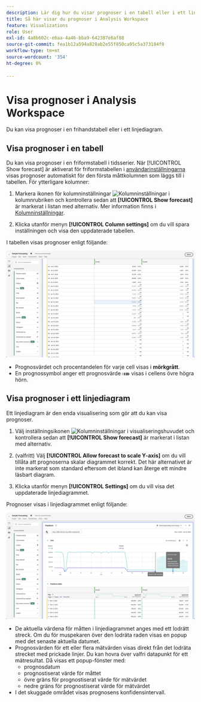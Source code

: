 ```yaml
---
description: Lär dig hur du visar prognoser i en tabell eller i ett linjediagram.
title: Så här visar du prognoser i Analysis Workspace
feature: Visualizations
role: User
exl-id: 4a8b602c-e6aa-4a46-bba9-642387e6af88
source-git-commit: fea1b12a594a820ab2e55f850ca95c5a373184f0
workflow-type: tm+mt
source-wordcount: '354'
ht-degree: 0%

---
```


# Visa prognoser i Analysis Workspace

Du kan visa prognoser i en frihandstabell eller i ett linjediagram.

## Visa prognoser i en tabell

Du kan visa prognoser i en friformstabell i tidsserier. När [!UICONTROL Show forecast] är aktiverat för friformstabellen i [användarinställningarna](../user-preferences.md) visas prognoser automatiskt för den första måttkolumnen som läggs till i tabellen. För ytterligare kolumner:

1. Markera ikonen för kolumninställningar ![Kolumninställningar](https://spectrum.adobe.com/static/icons/workflow_18/Smock_Settings_18_N.svg) i kolumnrubriken och kontrollera sedan att **[!UICONTROL Show forecast]** är markerat i listan med alternativ. Mer information finns i [Kolumninställningar](../visualizations/freeform-table/column-row-settings/column-settings.md).

1. Klicka utanför menyn **[!UICONTROL Column settings]** om du vill spara inställningen och visa den uppdaterade tabellen.

I tabellen visas prognoser enligt följande:

![Visa prognos i tabell](assets/show-forecast-table.png)

* Prognosvärdet och procentandelen för varje cell visas i **mörkgrått**.
* En prognossymbol anger ett prognosvärde <img src="./assets/forecast.svg" alt="Prognossymbol" width="20" /> visas i cellens övre högra hörn.


## Visa prognoser i ett linjediagram

Ett linjediagram är den enda visualisering som gör att du kan visa prognoser.

1. Välj inställningsikonen ![Kolumninställningar](https://spectrum.adobe.com/static/icons/workflow_18/Smock_Settings_18_N.svg) i visualiseringshuvudet och kontrollera sedan att **[!UICONTROL Show forecast]** är markerat i listan med alternativ.

1. (valfritt) Välj **[!UICONTROL Allow forecast to scale Y-axis]** om du vill tillåta att prognoserna skalar diagrammet korrekt. Det här alternativet är inte markerat som standard eftersom det ibland kan återge ett mindre läsbart diagram.

1. Klicka utanför menyn **[!UICONTROL Settings]** om du vill visa det uppdaterade linjediagrammet.

Prognoser visas i linjediagrammet enligt följande:

![Visa prognos i linjediagram](assets/show-forecast-linechart.png)

* De aktuella värdena för måtten i linjediagrammet anges med ett lodrätt streck. Om du för muspekaren över den lodräta raden visas en popup med det senaste aktuella datumet.
* Prognosvärden för ett eller flera mätvärden visas direkt från det lodräta strecket med prickade linjer. Du kan hovra över valfri datapunkt för ett mätresultat. Då visas ett popup-fönster med:
   * prognosdatum
   * prognostiserat värde för måttet
   * övre gräns för prognostiserat värde för mätvärdet
   * nedre gräns för prognostiserat värde för mätvärdet
* I det skuggade området visas prognosens konfidensintervall.
